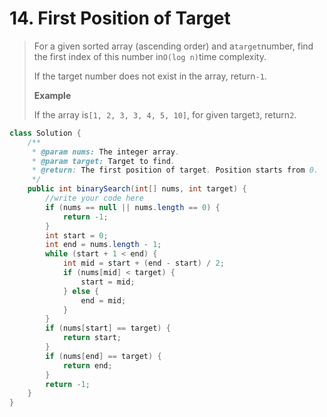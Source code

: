 # 14. First Position of Target

> For a given sorted array \(ascending order\) and a`target`number, find the first index of this number in`O(log n)`time complexity.
>
> If the target number does not exist in the array, return`-1`.
>
> **Example**
>
> If the array is`[1, 2, 3, 3, 4, 5, 10]`, for given target`3`, return`2`.

```java
class Solution {
    /**
     * @param nums: The integer array.
     * @param target: Target to find.
     * @return: The first position of target. Position starts from 0.
     */
    public int binarySearch(int[] nums, int target) {
        //write your code here
        if (nums == null || nums.length == 0) {
            return -1;
        }
        int start = 0;
        int end = nums.length - 1;
        while (start + 1 < end) {
            int mid = start + (end - start) / 2;
            if (nums[mid] < target) {
                start = mid;
            } else {
                end = mid;
            }
        }
        if (nums[start] == target) {
            return start;
        }
        if (nums[end] == target) {
            return end;
        }
        return -1;
    }
}
```



